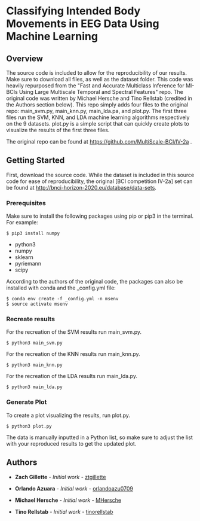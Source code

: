 # Classifying Intended Body Movements in EEG Data Using Machine Learning

## Overview

The source code is included to allow for the reproducibility of our results. Make sure to download all files, as well as the dataset folder. This code was heavily repurposed from the "Fast and Accurate Multiclass Inference for MI-BCIs Using Large Multiscale Temporal and Spectral Features" repo. The original code was written by Michael Hersche and Tino Rellstab (credited in the Authors section below). This repo simply adds four files to the original repo: main_svm.py, main_knn.py, main_lda.pa, and plot.py. The first three files run the SVM, KNN, and LDA machine learning algorithms respectively on the 9 datasets. plot.py is a simple script that can quickly create plots to visualize the results of the first three files. 

The original repo can be found at https://github.com/MultiScale-BCI/IV-2a .

## Getting Started

First, download the source code. While the dataset is included in this source code for ease of reproducibility, the original [BCI competition IV-2a] set can be found at http://bnci-horizon-2020.eu/database/data-sets.  

### Prerequisites

Make sure to install the following packages using pip or pip3 in the terminal. For example:
```
$ pip3 install numpy
```

- python3
- numpy
- sklearn
- pyriemann
- scipy

According to the authors of the original code, the packages can also be installed with conda and the _config.yml file: 
```
$ conda env create -f _config.yml -n msenv
$ source activate msenv 
```

### Recreate results

For the recreation of the SVM results run main_svm.py. 
```
$ python3 main_svm.py
```

For the recreation of the KNN results run main_knn.py. 

```
$ python3 main_knn.py
```

For the recreation of the LDA results run main_lda.py. 
```
$ python3 main_lda.py
```

### Generate Plot

To create a plot visualizing the results, run plot.py.
```
$ python3 plot.py
```

The data is manually inputted in a Python list, so make sure to adjust the list with your reproduced results to get the updated plot.

## Authors

* **Zach Gillette** - *Initial work* - [ztgillette](https://github.com/ztgillette)

* **Orlando Azuara** - *Initial work* - [orlandoazu0709](https://github.com/orlandoazu0709)

* **Michael Hersche** - *Initial work* - [MHersche](https://github.com/MHersche)
* **Tino Rellstab** - *Initial work* - [tinorellstab](https://github.com/tinorellstab)
